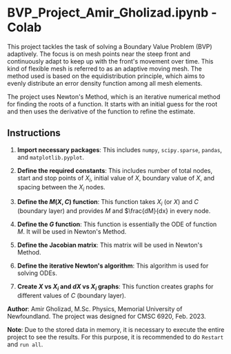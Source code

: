 # BVP_Project_Amir_Gholizad.ipynb - Colab

This project tackles the task of solving a Boundary Value Problem (BVP) adaptively. The focus is on mesh points near the steep front and continuously adapt to keep up with the front's movement over time. This kind of flexible mesh is referred to as an adaptive moving mesh. The method used is based on the equidistribution principle, which aims to evenly distribute an error density function among all mesh elements.

The project uses Newton's Method, which is an iterative numerical method for finding the roots of a function. It starts with an initial guess for the root and then uses the derivative of the function to refine the estimate.

## Instructions

1. **Import necessary packages**: This includes `numpy`, `scipy.sparse`, `pandas`, and `matplotlib.pyplot`.

2. **Define the required constants**: This includes number of total nodes, start and stop points of $X_i$, initial value of $X$, boundary value of $X$, and spacing between the $X_i$ nodes.

3. **Define the $M(X, C)$ function**: This function takes $X_i$ (or $X$) and $C$ (boundary layer) and provides $M$ and $\frac{dM}{dx} in every node.

4. **Define the $G$ function**: This function is essentially the ODE of function $M$. It will be used in Newton's Method.

5. **Define the Jacobian matrix**: This matrix will be used in Newton's Method.

6. **Define the iterative Newton's algorithm**: This algorithm is used for solving ODEs.

7. **Create $X$ vs $X_i$ and $dX$ vs $X_i$ graphs**: This function creates graphs for different values of $C$ (boundary layer).

**Author**: Amir Gholizad, M.Sc. Physics, Memorial University of Newfoundland. The project was designed for CMSC 6920, Feb. 2023.

**Note**: Due to the stored data in memory, it is necessary to execute the entire project to see the results. For this purpose, it is recommended to do `Restart` and `run all`.
